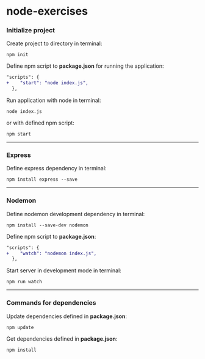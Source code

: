 # node-exercises

### Initialize project

Create project to directory in terminal:

```
npm init
```

Define npm script to **package.json** for running the application:

```diff
"scripts": {
+    "start": "node index.js",
  },
```

Run application with node in terminal:

```
node index.js
```

or with defined npm script:

```
npm start
```

***

### Express

Define express dependency in terminal:

```
npm install express --save
```

***

### Nodemon

Define nodemon development dependency in terminal:

```
npm install --save-dev nodemon
```

Define npm script to **package.json**:

```diff
"scripts": {
+    "watch": "nodemon index.js",
  },
```

Start server in development mode in terminal:

```
npm run watch
```

***

### Commands for dependencies

Update dependencies defined in **package.json**:

```
npm update
```

Get dependencies defined in **package.json**:

```
npm install
```
